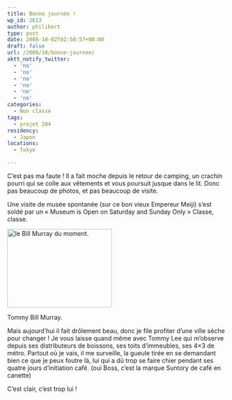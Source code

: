 ```yaml
---
title: Bonne journée !
wp_id: 2613
author: philibert
type: post
date: 2008-10-02T02:50:57+00:00
draft: false
url: /2008/10/bonne-journee/
aktt_notify_twitter:
  - 'no'
  - 'no'
  - 'no'
  - 'no'
  - 'no'
  - 'no'
categories:
  - Non classé
tags:
  - projet 204
residency:
  - Japon
locations:
  - Tokyo

---
```

C&rsquo;est pas ma faute ! Il a fait moche depuis le retour de camping, un crachin pourri qui se colle aux vêtements et vous poursuit jusque dans le lit. Donc pas beaucoup de photos, et pas beaucoup de visite. 

Une visite de musée spontanée (sur ce bon vieux Empereur Meiji) s&rsquo;est soldé par un « Museum is Open on Saturday and Sunday Only » Classe, classe.

<div id="attachment_262" class="wp-caption alignright" style="max-width: 240px">
  <a href="http://benmerde.com/wp-content/uploads/img_1955.jpg"><img class="size-medium wp-image-262 " title="img_1955" src="http://benmerde.com/wp-content/uploads/img_1955-300x225.jpg" alt="le Bill Murray du moment." width="240" height="180" /></a>
  
  <p class="wp-caption-text">
    Tommy Bill Murray.
  </p>
</div>

Mais aujourd&rsquo;hui il fait drôlement beau, donc je file profiter d&rsquo;une ville sèche pour changer ! Je vous laisse quand même avec Tommy Lee qui m&rsquo;observe depuis ses distributeurs de boissons, ses toits d&rsquo;immeubles, ses 4&#215;3 de métro. Partout où je vais, il me surveille, la gueule tirée en se demandant bien ce que je peux foutre là, lui qui a dû trop se faire chier pendant ses quatre jours d&rsquo;initiation café. (oui Boss, c&rsquo;est la marque Suntory de café en canette)

C&rsquo;est clair, c&rsquo;est trop lui !